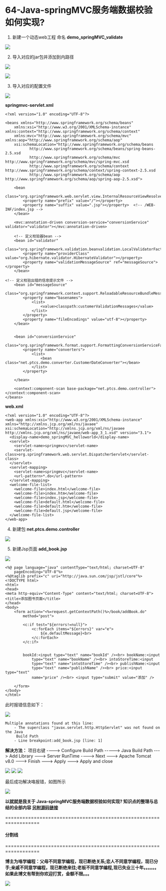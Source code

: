 # 64-Java-springMVC服务端数据校验如何实现?

1. 新建一个动态web工程 命名 **demo_springMVC_validate**

![](64-Images/1.png)

2. 导入对应的jar包并添加到内路径

![](64-Images/2.png)

![](64-Images/3.png)

3. 导入对应的配置文件

![](64-Images/4.png)

**springmvc-servlet.xml**

```
<?xml version="1.0" encoding="UTF-8"?>

<beans xmlns="http://www.springframework.org/schema/beans"
	xmlns:xsi="http://www.w3.org/2001/XMLSchema-instance" xmlns:context="http://www.springframework.org/schema/context"
	xmlns:mvc="http://www.springframework.org/schema/mvc" xmlns:aop="http://www.springframework.org/schema/aop"
	xsi:schemaLocation="http://www.springframework.org/schema/beans
           http://www.springframework.org/schema/beans/spring-beans-2.5.xsd
           http://www.springframework.org/schema/mvc http://www.springframework.org/schema/mvc/spring-mvc.xsd
           http://www.springframework.org/schema/context http://www.springframework.org/schema/context/spring-context-2.5.xsd
           http://www.springframework.org/schema/aop http://www.springframework.org/schema/aop/spring-aop-2.5.xsd">

	<bean
		class="org.springframework.web.servlet.view.InternalResourceViewResolver">
		<property name="prefix" value="/"></property>
		<property name="suffix" value=".jsp"></property>  <!-- /WEB-INF/index.jsp -->
	</bean>

	<mvc:annotation-driven conversion-service="conversionService" validator="validator"></mvc:annotation-driven>

	<!-- 定义校验器bean -->
	<bean id="validator"
		class="org.springframework.validation.beanvalidation.LocalValidatorFactoryBean">
		<property name="providerClass" value="org.hibernate.validator.HibernateValidator"></property>
		<property name="validationMessageSource" ref="messageSource"></property>
	</bean>

<!-- 定义校验出错的信息提示文件 -->
	<bean id="messageSource"
		class="org.springframework.context.support.ReloadableResourceBundleMessageSource">
		<property name="basenames">
			<list>
				<value>classpath:customerValidationMessages</value>
			</list>
		</property>
		<property name="fileEncodings" value="utf-8"></property>
	</bean>


	<bean id="conversionService"
		class="org.springframework.format.support.FormattingConversionServiceFactoryBean">
		<property name="converters">
			<list>
				<bean class="net.ptcs.demo.converter.CustomerDateConverter"></bean>
			</list>
		</property>

	</bean>

	<context:component-scan base-package="net.ptcs.demo.controller"></context:component-scan>
</beans>
```

**web.xml**

```
<?xml version="1.0" encoding="UTF-8"?>
<web-app xmlns:xsi="http://www.w3.org/2001/XMLSchema-instance" xmlns="http://xmlns.jcp.org/xml/ns/javaee" xsi:schemaLocation="http://xmlns.jcp.org/xml/ns/javaee http://xmlns.jcp.org/xml/ns/javaee/web-app_3_1.xsd" version="3.1">
  <display-name>demo_springMVC_helloworld</display-name>
  <servlet>
    <servlet-name>springmvc</servlet-name>
    <servlet-class>org.springframework.web.servlet.DispatcherServlet</servlet-class>
  </servlet>
  <servlet-mapping>
    <servlet-name>springmvc</servlet-name>
    <url-pattern>*.do</url-pattern>
  </servlet-mapping>
  <welcome-file-list>
    <welcome-file>index.html</welcome-file>
    <welcome-file>index.htm</welcome-file>
    <welcome-file>index.jsp</welcome-file>
    <welcome-file>default.html</welcome-file>
    <welcome-file>default.htm</welcome-file>
    <welcome-file>default.jsp</welcome-file>
  </welcome-file-list>
</web-app>
```

4. 新建包 **net.ptcs.demo.controller**

![](64-Images/5.png)


5. 新建Jsp页面 **add_book.jsp**

![](64-Images/6.png)

```
<%@ page language="java" contentType="text/html; charset=UTF-8"
	pageEncoding="UTF-8"%>
<%@taglib prefix="c" uri="http://java.sun.com/jsp/jstl/core"%>
<!DOCTYPE html>
<html>
<head>
<meta http-equiv="Content-Type" content="text/html; charset=UTF-8">
<title>添加图书页面</title>
</head>
<body>
	<form action="<%=request.getContextPath()%>/book/addBook.do"
		method="post">

		<c:if test="${errors!=null}">
			<c:forEach items="${errors}" var="e">
				${e.defaultMessage}<br>
			</c:forEach>
		</c:if>


		bookId:<input type="text" name="bookId" /><br> bookName:<input
			type="text" name="bookName" /><br> intoStoreTime:<input
			type="text" name="intoStoreTime" /><br> publishName:<input
			type="text" name="publishName" /><br> price:<input type="text"
			name="price" /><br> <input type="submit" value="添加" />

	</form>
</body>
</html>
```
此时报错信息如下：

![](64-Images/7.png)

```
Multiple annotations found at this line:
	- The superclass "javax.servlet.http.HttpServlet" was not found on the Java 
	 Build Path
	- Line breakpoint:add_book.jsp [line: 1]
```
**解决方法：**
项目右键 ----> Configure Build Path -----> Java Build Path ---> Add Library ---> Server RunTime ----> Next ---> Apache Tomcat v8.0 ---> Finish ---> Apply ---> Apply and close 

![](64-Images/8.png)
![](64-Images/9.png)
![](64-Images/10.png)

最后成功解决咯报错，如图所示

![](64-Images/11.png)













**以就就是我关于 Java-springMVC服务端数据校验如何实现?  知识点的整理与总结的全部内容 [另附源码链接](https://github.com/javaobjects/demo_springMVC_validate)**

==================================================================
#### 分割线
==================================================================

**博主为咯学编程：父母不同意学编程，现已断绝关系;恋人不同意学编程，现已分手;亲戚不同意学编程，现已断绝来往;老板不同意学编程,现已失业三十年。。。。。。如果此博文有帮到你欢迎打赏，金额不限。。。**

![](https://upload-images.jianshu.io/upload_images/5227364-0824589594f944c7.png?imageMogr2/auto-orient/strip%7CimageView2/2/w/1240) 